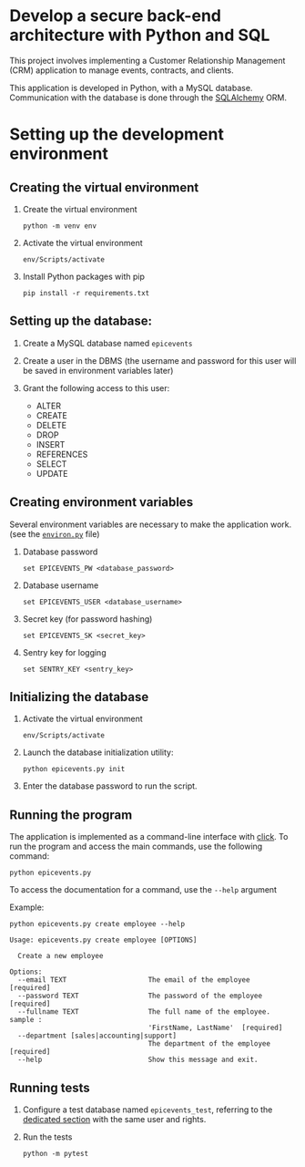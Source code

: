 # Develop a secure back-end architecture with Python and SQL

This project involves implementing a Customer Relationship Management (CRM) application to manage events, contracts, and clients.

This application is developed in Python, with a MySQL database. Communication with the database is done through the [SQLAlchemy](https://docs.sqlalchemy.org/en/20/) ORM.

# Setting up the development environment

## Creating the virtual environment

1. Create the virtual environment
    ```
    python -m venv env
    ```

2. Activate the virtual environment
    ```
    env/Scripts/activate
    ```

3. Install Python packages with pip
    ```
    pip install -r requirements.txt
    ```

## Setting up the database:

1. Create a MySQL database named `epicevents`

2. Create a user in the DBMS (the username and password for this user will be saved in environment variables later)

3. Grant the following access to this user:
    - ALTER
    - CREATE
    - DELETE
    - DROP
    - INSERT
    - REFERENCES
    - SELECT
    - UPDATE

## Creating environment variables

Several environment variables are necessary to make the application work. (see the [``environ.py``](./controller/environ.py) file)

1. Database password
    ```
    set EPICEVENTS_PW <database_password>
    ```

2. Database username
    ```
    set EPICEVENTS_USER <database_username>
    ```

3. Secret key (for password hashing)
    ```
    set EPICEVENTS_SK <secret_key>
    ```

4. Sentry key for logging
    ```
    set SENTRY_KEY <sentry_key>
    ```

## Initializing the database <a name="database"></a>

1. Activate the virtual environment
    ```
    env/Scripts/activate
    ```

2. Launch the database initialization utility:
    ```
    python epicevents.py init
    ```

3. Enter the database password to run the script.

## Running the program

The application is implemented as a command-line interface with [click](https://click.palletsprojects.com/en/8.1.x/). To run the program and access the main commands, use the following command:

```
python epicevents.py
```

To access the documentation for a command, use the ``--help`` argument

Example:
```
python epicevents.py create employee --help
```

```
Usage: epicevents.py create employee [OPTIONS]

  Create a new employee

Options:
  --email TEXT                    The email of the employee  [required]
  --password TEXT                 The password of the employee  [required]
  --fullname TEXT                 The full name of the employee. sample :
                                  'FirstName, LastName'  [required]
  --department [sales|accounting|support]
                                  The department of the employee  [required]
  --help                          Show this message and exit.
```

## Running tests

1. Configure a test database named `epicevents_test`, referring to the [dedicated section](#database) with the same user and rights.

2. Run the tests
    ```
    python -m pytest
    ```